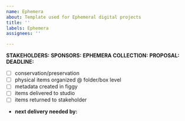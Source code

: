 ```yaml
---
name: Ephemera
about: Template used for Ephemeral digital projects
title: ''
labels: Ephemera
assignees: ''

---
```


**STAKEHOLDERS:**
**SPONSORS:**
**EPHEMERA COLLECTION:**
**PROPOSAL:**
**DEADLINE:**
- [ ] conservation/preservation
- [ ] physical items organized @ folder/box level
- [ ] metadata created in figgy
- [ ] items delivered to studio
- [ ] items returned to stakeholder
* **next delivery needed by:**
